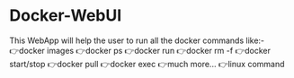 # Docker-WebUI

This WebApp will help the user to run all the docker commands like:-  
👉docker images
 👉docker ps
  👉docker run
 👉docker rm -f
👉docker start/stop
 👉docker pull 
  👉docker exec
 👉much more...
👉linux command
